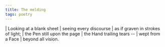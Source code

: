 ```yaml
---
title: The melding
tags: poetry
---
```


| Looking at a blank sheet
| seeing every discourse
| as if graven in strokes of light;
| the Pen still upon the page
| the Hand trailing tears --
| wept from a Face
| beyond all vision.
